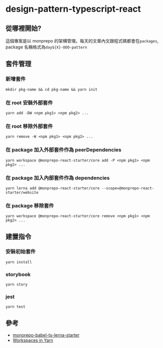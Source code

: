 # design-pattern-typescript-react

## 從哪裡開始?

這個專案是以 monprepo 的架構管理。每天的文章內文跟程式碼都會在`packages`, package 名稱格式為`day${X}-OOO-pattern`

## 套件管理

### 新增套件

`mkdir pkg-name && cd pkg-name && yarn init`

### 在 root 安裝外部套件

`yarn add -DW <npm pkg1> <npm pkg2> ...`

### 在 root 移除外部套件

`yarn remove -W <npm pkg1> <npm pkg2> ...`

### 在 package 加入外部套件作為 peerDependencies

`yarn workspace @monprepo-react-starter/core add -P <npm pkg1> <npm pkg2> ...`

### 在 package 加入內部套件作為 dependencies

`yarn lerna add @monprepo-react-starter/core --scope=@monprepo-react-starter/website`

### 在 package 移除套件

`yarn workspace @monprepo-react-starter/core remove <npm pkg1> <npm pkg2> ...`

## 建置指令

### 安裝初始套件

`yarn install`

### storybook

`yarn story`

### jest

`yarn test`

## 參考

- [monorepo-babel-ts-lerna-starter](https://github.com/serhii-havrylenko/monorepo-babel-ts-lerna-starter)
- [Workspaces in Yarn](https://yarnpkg.com/blog/2017/08/02/introducing-workspaces/)
